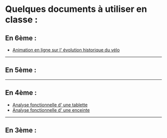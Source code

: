 # Quelques documents à utiliser en classe :

## En 6ème :

* [Animation en ligne sur l' évolution historique du vélo](images/evolution_velo.swf)

----------------
## En 5ème :

----------------
## En 4ème :

* [Analyse fonctionnelle d' une tablette](images/aftablette/)
* [Analyse fonctionnelle d' une enceinte](images/docs4/enceinte.exe)



----------------
## En 3ème :


